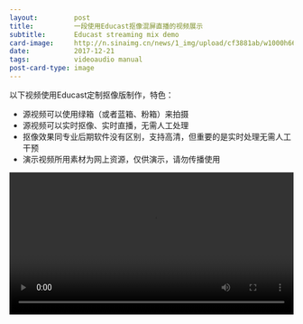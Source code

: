 ```yaml
---
layout:         post
title:          一段使用Educast抠像混屏直播的视频展示
subtitle:       Educast streaming mix demo
card-image:     http://n.sinaimg.cn/news/1_img/upload/cf3881ab/w1000h665/20171219/18Ji-fypvuqc9167126.jpg
date:           2017-12-21
tags:           videoaudio manual
post-card-type: image
---
```

以下视频使用Educast定制抠像版制作，特色：
* 源视频可以使用绿箱（或者蓝箱、粉箱）来拍摄
* 源视频可以实时抠像、实时直播，无需人工处理
* 抠像效果同专业后期软件没有区别，支持高清，但重要的是实时处理无需人工干预
* 演示视频所用素材为网上资源，仅供演示，请勿传播使用

<video width="100%" src="http://files.17study.com.cn/201712/21/demoMix.mp4" controls="controls">
	需要支持HTML5的浏览器观看视频。</video>

